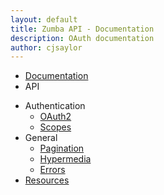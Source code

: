 ```yaml
---
layout: default
title: Zumba API - Documentation
description: OAuth documentation
author: cjsaylor
---
```


<ul class="breadcrumb">
	<li><a href="{{site_url}}/docs">Documentation</a></li>
	<li class="active">API</li>
</ul>

* Authentication
	* [OAuth2]({{site_url}}/docs/api/oauth/index.html)
	* [Scopes]({{site_url}}/docs/api/scopes/index.html)
* General
	* [Pagination]({{site_url}}/docs/api/pagination/index.html)
	* [Hypermedia]({{site_url}}/docs/api/hypermedia/index.html)
	* [Errors]({{site_url}}/docs/api/errors/index.html)
* [Resources]({{site_url}}/docs/api/resources)
